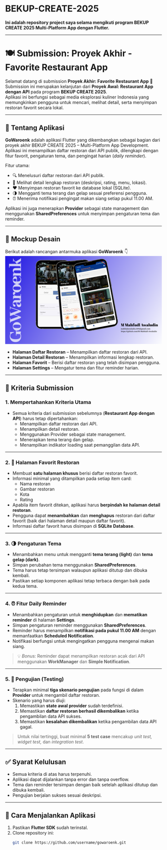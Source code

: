 # BEKUP-CREATE-2025
**Ini adalah repository project saya selama mengikuti program BEKUP CREATE 2025 Multi-Platform App dengan Flutter.**

---

# 🍽️ Submission: Proyek Akhir - Favorite Restaurant App

Selamat datang di submission **Proyek Akhir: Favorite Restaurant App** 🎉  
Submission ini merupakan kelanjutan dari **Proyek Awal: Restaurant App dengan API** pada program **BEKUP CREATE 2025**.  
Aplikasi ini berfungsi sebagai media eksplorasi kuliner Indonesia yang memungkinkan pengguna untuk mencari, melihat detail, serta menyimpan restoran favorit secara lokal.  

---

## 📱 Tentang Aplikasi

**GoWaroenk** adalah aplikasi Flutter yang dikembangkan sebagai bagian dari proyek akhir BEKUP CREATE 2025 – Multi-Platform App Development.  
Aplikasi ini menampilkan daftar restoran dari API publik, dilengkapi dengan fitur favorit, pengaturan tema, dan pengingat harian (*daily reminder*).  

Fitur utama:
- 🔍 Menelusuri daftar restoran dari API publik.  
- 🍴 Melihat detail lengkap restoran (deskripsi, rating, menu, lokasi).  
- ❤️ Menyimpan restoran favorit ke database lokal (SQLite).  
- 🌗 Mengganti tema terang dan gelap sesuai preferensi pengguna.  
- ⏰ Menerima notifikasi pengingat makan siang setiap pukul 11.00 AM.  

Aplikasi ini juga menerapkan **Provider** sebagai state management dan menggunakan **SharedPreferences** untuk menyimpan pengaturan tema dan reminder.

---

## 🎨 Mockup Desain

Berikut adalah rancangan antarmuka aplikasi **GoWaroenk** 👇  
![Mockup Desain GoWaroenk](mockup_gowaroenk.png)

- **Halaman Daftar Restoran** – Menampilkan daftar restoran dari API.  
- **Halaman Detail Restoran** – Menampilkan informasi lengkap restoran.  
- **Halaman Favorit** – Berisi daftar restoran yang telah disimpan pengguna.  
- **Halaman Settings** – Mengatur tema dan fitur reminder harian.  

---

## 🎯 Kriteria Submission

### 1. Mempertahankan Kriteria Utama
- Semua kriteria dari submission sebelumnya (**Restaurant App dengan API**) harus tetap dipertahankan:
  - Menampilkan daftar restoran dari API.  
  - Menampilkan detail restoran.  
  - Menggunakan Provider sebagai state management.  
  - Menerapkan tema terang dan gelap.  
  - Menampilkan indikator loading saat pemanggilan data API.  

---

### 2. 🍴 Halaman Favorit Restoran
- Membuat **satu halaman khusus** berisi daftar restoran favorit.  
- Informasi minimal yang ditampilkan pada setiap item card:  
  - Nama restoran  
  - Gambar restoran  
  - Kota  
  - Rating  
- Apabila item favorit ditekan, aplikasi harus **berpindah ke halaman detail restoran**.  
- Pengguna dapat **menambahkan** dan **menghapus** restoran dari daftar favorit (baik dari halaman detail maupun daftar favorit).  
- Informasi daftar favorit harus disimpan di **SQLite Database**.  

---

### 3. 🌗 Pengaturan Tema
- Menambahkan menu untuk mengganti **tema terang (light)** dan **tema gelap (dark)**.  
- Simpan perubahan tema menggunakan **SharedPreferences**.  
- Tema harus tetap tersimpan walaupun aplikasi ditutup dan dibuka kembali.  
- Pastikan setiap komponen aplikasi tetap terbaca dengan baik pada kedua tema.  

---

### 4. ⏰ Fitur Daily Reminder
- Menambahkan pengaturan untuk **menghidupkan** dan **mematikan reminder** di halaman **Settings**.  
- Simpan pengaturan reminder menggunakan **SharedPreferences**.  
- Reminder harus menampilkan **notifikasi pada pukul 11.00 AM** dengan memanfaatkan **Scheduled Notification**.  
- Notifikasi berfungsi untuk mengingatkan pengguna mengenai makan siang.  

> 💡 *Bonus:* Reminder dapat menampilkan restoran acak dari API menggunakan **WorkManager** dan **Simple Notification**.

---

### 5. 🧪 Pengujian (Testing)
- Terapkan minimal **tiga skenario pengujian** pada fungsi di dalam **Provider** untuk mengambil daftar restoran.  
- Skenario yang harus diuji:  
  1. Memastikan **state awal provider** sudah terdefinisi.  
  2. Memastikan **daftar restoran berhasil dikembalikan** ketika pengambilan data API sukses.  
  3. Memastikan **kesalahan dikembalikan** ketika pengambilan data API gagal.  

> Untuk nilai tertinggi, buat minimal **5 test case** mencakup *unit test, widget test,* dan *integration test*.

---

## ✅ Syarat Kelulusan
- Semua kriteria di atas harus terpenuhi.  
- Aplikasi dapat dijalankan tanpa error dan tanpa overflow.  
- Tema dan reminder tersimpan dengan baik setelah aplikasi ditutup dan dibuka kembali.  
- Pengujian berjalan sukses sesuai deskripsi.  

---

## 🚀 Cara Menjalankan Aplikasi

1. Pastikan **Flutter SDK** sudah terinstal.  
2. Clone repository ini:  
   ```bash
   git clone https://github.com/username/gowaroenk.git
